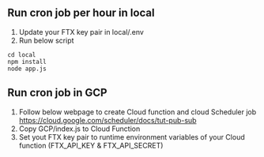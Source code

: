 ## Run cron job per hour in local
1. Update your FTX key pair in local/.env
2. Run below script
```
cd local
npm install
node app.js
```

## Run cron job in GCP
1. Follow below webpage to create Cloud function and cloud Scheduler job
https://cloud.google.com/scheduler/docs/tut-pub-sub
2. Copy GCP/index.js to Cloud Function
3. Set yout FTX key pair to runtime environment variables of your Cloud function (FTX_API_KEY & FTX_API_SECRET)
